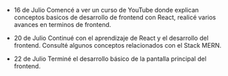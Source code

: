 - 16 de Julio
Comencé a ver un curso de YouTube donde explican conceptos basicos de desarrollo de frontend con React, realicé varios avances en terminos de frontend.

- 20 de Julio
Continué con el aprendizaje de React y el desarrollo del frontend. Consulté algunos conceptos relacionados con el Stack MERN.

- 22 de Julio
Terminé el desarrollo básico de la pantalla principal del frontend.


